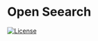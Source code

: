 # Open Seearch 

[![License](https://img.shields.io/badge/License-Apache%202.0-blue.svg)](https://opensource.org/licenses/Apache-2.0)
